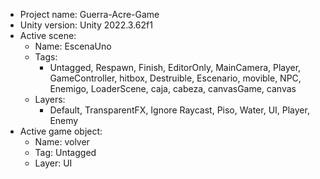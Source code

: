 <!-- UNITY CODE ASSIST INSTRUCTIONS START -->
- Project name: Guerra-Acre-Game
- Unity version: Unity 2022.3.62f1
- Active scene:
  - Name: EscenaUno
  - Tags:
    - Untagged, Respawn, Finish, EditorOnly, MainCamera, Player, GameController, hitbox, Destruible, Escenario, movible, NPC, Enemigo, LoaderScene, caja, cabeza, canvasGame, canvas
  - Layers:
    - Default, TransparentFX, Ignore Raycast, Piso, Water, UI, Player, Enemy
- Active game object:
  - Name: volver
  - Tag: Untagged
  - Layer: UI
<!-- UNITY CODE ASSIST INSTRUCTIONS END -->
